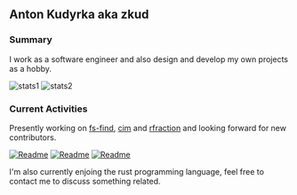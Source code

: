 ## Anton Kudyrka aka zkud

### Summary

I work as a software engineer and also design and develop my own projects as a hobby.

![stats1](https://github-readme-stats.vercel.app/api?username=zkud&count_private=true&show_icons=true&theme=dark)
![stats2](https://github-readme-stats.vercel.app/api/top-langs/?username=zkud&show_icons=true&theme=dark&layout=compact&langs_count=10)

### Current Activities

Presently working on [fs-find](https://github.com/zkud/fs-find), [cim](https://github.com/zkud/cim) and [rfraction](https://github.com/zkud/rfraction) and looking forward for new contributors.

[![Readme](https://github-readme-stats.vercel.app/api/pin/?username=zkud&repo=fs-find&theme=dark)](https://github.com/zkud/fs-find) 
[![Readme](https://github-readme-stats.vercel.app/api/pin/?username=zkud&repo=rfraction&theme=dark)](https://github.com/zkud/rfraction)
[![Readme](https://github-readme-stats.vercel.app/api/pin/?username=zkud&repo=cim&theme=dark)](https://github.com/zkud/cim)

I'm also currently enjoing the rust programming language, feel free to contact me to discuss something related.
